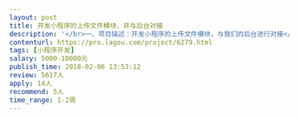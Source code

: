 ```yaml
---                
layout: post       
title: 开发小程序的上传文件模块，并与后台对接           
description: '</br>一、项目描述：开发小程序的上传文件模块，与我们的后台进行对接</br>二、主要功能点：用户可在小程序界面上传文件，文件类型包括pdf、ppt、word、图片格式等</br>三、人员要求：对小程序的可实现功能熟悉，了解后端接口设计（可能涉及一部分封装后端接口的工作）</br>'     
contenturl: https://pro.lagou.com/project/6279.html      
tags: [小程序开发]            
salary: 5000-10000元          
publish_time: 2018-02-06 13:53:12         
review: 5617人                   
apply: 14人                   
recommend: 5人                   
time_range: 1-2周              
---                 
```

